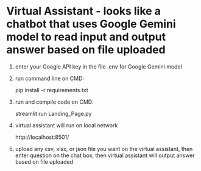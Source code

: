 # Virtual Assistant  - looks like a chatbot that uses Google Gemini model to read input and output answer based on file uploaded

1. enter your Google API key in the file .env for Google Gemini model

2. run command line on CMD:

   pip install -r requirements.txt

3. run and compile code on CMD:

   streamlit run Landing_Page.py

4. virtual assistant will run on local network

   http://localhost:8501/

5. upload any csv, xlsx, or json file you want on the virtual assistant, then enter question on the chat box, then virtual assistant will output answer based on file uploaded
